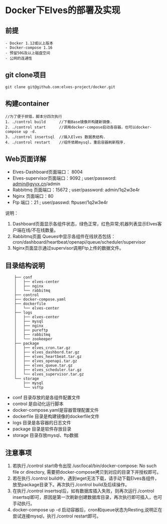# Docker下Elves的部署及实现
## 前提
	
	- Docker 1.12或以上版本
	- Docker-compose 1.16
	- 预留50G及以上磁盘空间
	- 公网的连通性

## git clone项目

    git clone git@github.com:elves-project/docker.git

## 构建container

	//为了便于排错，脚本分四次执行
	1. ./control build		//下载Base镜像并构建新镜像.
	2. ./control start		//调用docker-compose启动各容器，也可以docker-compose up -d.
	3. ./control insertsql	//插入Elves 数据表结构.
	4. ./control restart	//组件依赖mysql，重启容器刷新程序.


## Web页面详解

* Elves-Dashboard页面端口： 8004
* Elves-supervisor页面端口：9092  ; user/password: admin@gyyx.cn/admin
* Rabbitmq 页面端口：15672	; user/password: admin/1q2w3e4r
* Nginx 页面端口：80
* Ftp 端口：21	; user/passwd: ftpuser/1q2w3e4r

说明：

1. Dashboard页面显示各组件状态，绿色正常，红色异常;机器列表显示Elves客户端在线/不在线数量。
2. Rabbitmq页面 Queues中显示各组件在线状态包括： cron/dashboard/heartbeat/openapi/queue/scheduler/supervisor
3. Nginx页面显示通过supervisor调用Ftp上传的数据文件。

## 目录结构说明

		├── conf
		│   ├── elves-center
		│   ├── nginx
		│   └── rabbitmq
		├── control
		├── docker-compose.yaml
		├── dockerfile
		│   └── elves-center
		├── logs
		│   ├── elves-center
		│   ├── mysql
		│   ├── nginx
		│   ├── pureftp
		│   ├── rabbitmq
		│   └── zookeeper
		├── package
		│   ├── elves_cron.tar.gz
		│   ├── elves_dashbord.tar.gz
		│   ├── elves_heartbeat.tar.gz
		│   ├── elves_openapi.tar.gz
		│   ├── elves_queue.tar.gz
		│   ├── elves_scheduler.tar.gz
		│   └── elves_supervisor.tar.gz
		└── storage
		    ├── mysql
		    └── vsftp

* conf 目录存放的是各组件配置文件
* control 是自动化运行脚本
* docker-compose.yaml是容器管理配置文件
* dockerfile 目录是构建镜像的dockerfile文件
* logs 目录是各容器的日志文件
* package 目录是软件存放目录
* storage 目录存放mysql、ftp数据

## 注意事项

1. 若执行./control start命令出现 /usr/local/bin/docker-compose: No such file or directory, 需要把docker-compose拷贝到对应的目录下并授权即可。
2. 若在执行./control build中，遇到wget无法下载，请手动下载Elves各组件，放至package目录下。再次执行./control build及后续操作。
3. 在执行./control insertsql后，如有数据库插入失败，则再次运行./control insertsql即可，原因是第一次刷新创建数据库目录，再次执行即可插入，也可手动执行。
4. docker-compose up -d 启动容器后，cron和queue状态为Resting,说明正在尝试连接mysql，执行./control restart即可。

